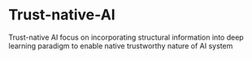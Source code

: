 # Trust-native-AI
Trust-native AI focus on incorporating structural information into deep learning paradigm to enable native trustworthy nature of AI system

